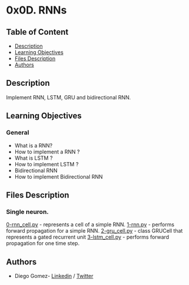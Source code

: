 # 0x0D. RNNs

## Table of Content
* [Description](#description)
* [Learning Objectives](#learning-objectives)
* [Files Description](#files-description)
* [Authors](#authors)

## Description
Implement RNN, LSTM, GRU and bidirectional RNN.


## Learning Objectives
### General

- What is a RNN?
- How to implement a RNN ?
- What is LSTM ?
- How to implement LSTM ?
- Bidirectional RNN
- How to implement Bidirectional RNN


## Files Description

### Single neuron.

[0-rnn_cell.py](0-rnn_cell.py) - represents a cell of a simple RNN.
[1-rnn.py](1-rnn.py) - performs forward propagation for a simple RNN.
[2-gru_cell.py](2-gru_cell.py) -  class GRUCell that represents a gated recurrent unit
[3-lstm_cell.py](3-lstm_cell.py) - performs forward propagation for one time step.

## Authors
* Diego Gomez- [Linkedin](https://www.linkedin.com/in/diego-g%C3%B3mez-8861b61a1/) / [Twitter](https://twitter.com/dagomez2530)